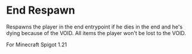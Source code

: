 
# End Respawn
Respawns the player in the end entrypoint if he dies in the end and he's dying because of the VOID.
All items the player won't be lost to the VOID.

For Minecraft Spigot 1.21

